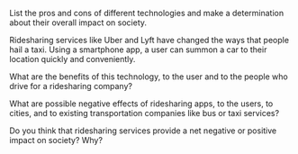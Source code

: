List the pros and cons of different technologies and make a determination about their overall impact on society.  

Ridesharing services like Uber and Lyft have changed the ways that people hail a taxi.  Using a smartphone app, a user can summon a car to their location quickly and conveniently.

What are the benefits of this technology, to the user and to the people who drive for a ridesharing company?

What are possible negative effects of ridesharing apps, to the users, to cities, and to existing transportation companies like bus or taxi services?

Do you think that ridesharing services provide a net negative or positive impact on society?  Why?


